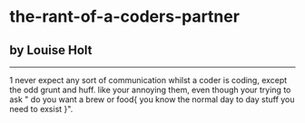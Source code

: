 # the-rant-of-a-coders-partner

## by Louise Holt

---

1 never expect any sort of communication whilst a coder is coding, except the odd grunt and huff. like your annoying them, even though your trying to ask " do you want a brew or food{ you know the normal day to day stuff you need to exsist }".